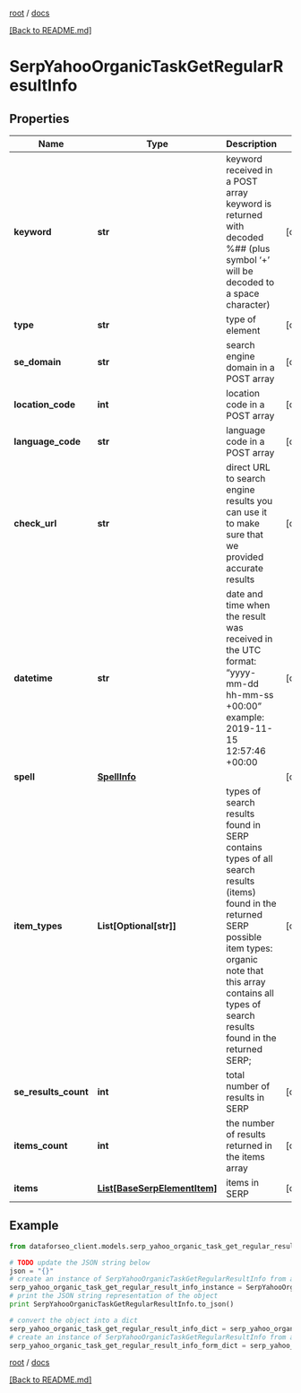 [root](./../ "root") / [docs](./ "docs")

[[Back to README.md]](./../README.md "[Back to README.md]")

# SerpYahooOrganicTaskGetRegularResultInfo

## Properties

Name | Type | Description | Notes
------------ | ------------- | ------------- | -------------
**keyword** | **str** | keyword received in a POST array keyword is returned with decoded %## (plus symbol ‘+’ will be decoded to a space character) | [optional]
**type** | **str** | type of element | [optional]
**se_domain** | **str** | search engine domain in a POST array | [optional]
**location_code** | **int** | location code in a POST array | [optional]
**language_code** | **str** | language code in a POST array | [optional]
**check_url** | **str** | direct URL to search engine results you can use it to make sure that we provided accurate results | [optional]
**datetime** | **str** | date and time when the result was received in the UTC format: “yyyy-mm-dd hh-mm-ss +00:00” example: 2019-11-15 12:57:46 +00:00 | [optional]
**spell** | [**SpellInfo**](SpellInfo.md) |  | [optional]
**item_types** | **List[Optional[str]]** | types of search results found in SERP contains types of all search results (items) found in the returned SERP possible item types: organic note that this array contains all types of search results found in the returned SERP; | [optional]
**se_results_count** | **int** | total number of results in SERP | [optional]
**items_count** | **int** | the number of results returned in the items array | [optional]
**items** | [**List[BaseSerpElementItem]**](BaseSerpElementItem.md) | items in SERP | [optional]

## Example

```python
from dataforseo_client.models.serp_yahoo_organic_task_get_regular_result_info import SerpYahooOrganicTaskGetRegularResultInfo

# TODO update the JSON string below
json = "{}"
# create an instance of SerpYahooOrganicTaskGetRegularResultInfo from a JSON string
serp_yahoo_organic_task_get_regular_result_info_instance = SerpYahooOrganicTaskGetRegularResultInfo.from_json(json)
# print the JSON string representation of the object
print SerpYahooOrganicTaskGetRegularResultInfo.to_json()

# convert the object into a dict
serp_yahoo_organic_task_get_regular_result_info_dict = serp_yahoo_organic_task_get_regular_result_info_instance.to_dict()
# create an instance of SerpYahooOrganicTaskGetRegularResultInfo from a dict
serp_yahoo_organic_task_get_regular_result_info_form_dict = serp_yahoo_organic_task_get_regular_result_info.from_dict(serp_yahoo_organic_task_get_regular_result_info_dict)
```

  

[root](./../ "root") / [docs](./ "docs")

[[Back to README.md]](./../README.md "[Back to README.md]")